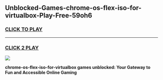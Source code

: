 
## Unblocked-Games-chrome-os-flex-iso-for-virtualbox-Play-Free-59oh6
<h3>
<a href="https://premium76.site?title=chrome-os-flex-iso-for-virtualbox&ref=10A">CLICK TO PLAY</a></h3>
<hr>

<h3>
<a href="https://premium76.site?title=chrome-os-flex-iso-for-virtualbox&ref=10A">CLICK 2 PLAY</a>
  
</h3>

<a href="https://premium76.site?title=chrome-os-flex-iso-for-virtualbox&ref=10A"><img src="https://clearcache.store/games.png"></a>


**chrome-os-flex-iso-for-virtualbox games unblocked: Your Gateway to Fun and Accessible Online Gaming**
